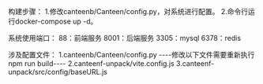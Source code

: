 构建步骤：
    1.修改canteenb/Canteen/config.py，对系统进行配置。
    2.命令行运行docker-compose up -d。

系统使用端口：
    88：前端服务
    8001：后端服务
    3305：mysql
    6378：redis

涉及配置文件：
    1.canteenb/Canteen/config.py
    ----修改以下文件需要重新执行 npm run build----
    2.canteenf-unpack/vite.config.js
    3.canteenf-unpack/src/config/baseURL.js